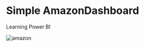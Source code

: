 # Simple AmazonDashboard
Learning Power BI

![amazon](https://github.com/user-attachments/assets/c01ffd70-4c74-422d-8e97-f030a9149307)
